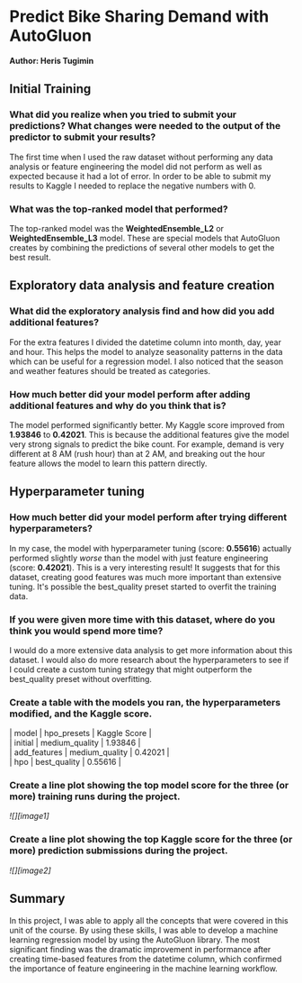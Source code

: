 # **Predict Bike Sharing Demand with AutoGluon**

**Author: Heris Tugimin**

## **Initial Training**

### **What did you realize when you tried to submit your predictions? What changes were needed to the output of the predictor to submit your results?**

The first time when I used the raw dataset without performing any data analysis or feature engineering the model did not perform as well as expected because it had a lot of error. In order to be able to submit my results to Kaggle I needed to replace the negative numbers with 0\.

### **What was the top-ranked model that performed?**

The top-ranked model was the **WeightedEnsemble\_L2** or **WeightedEnsemble\_L3** model. These are special models that AutoGluon creates by combining the predictions of several other models to get the best result.

## **Exploratory data analysis and feature creation**

### **What did the exploratory analysis find and how did you add additional features?**

For the extra features I divided the datetime column into month, day, year and hour. This helps the model to analyze seasonality patterns in the data which can be useful for a regression model. I also noticed that the season and weather features should be treated as categories.

### **How much better did your model perform after adding additional features and why do you think that is?**

The model performed significantly better. My Kaggle score improved from **1.93846** to **0.42021**. This is because the additional features give the model very strong signals to predict the bike count. For example, demand is very different at 8 AM (rush hour) than at 2 AM, and breaking out the hour feature allows the model to learn this pattern directly.

## **Hyperparameter tuning**

### **How much better did your model perform after trying different hyperparameters?**

In my case, the model with hyperparameter tuning (score: **0.55616**) actually performed slightly *worse* than the model with just feature engineering (score: **0.42021**). This is a very interesting result\! It suggests that for this dataset, creating good features was much more important than extensive tuning. It's possible the best\_quality preset started to overfit the training data.

### **If you were given more time with this dataset, where do you think you would spend more time?**

I would do a more extensive data analysis to get more information about this dataset. I would also do more research about the hyperparameters to see if I could create a custom tuning strategy that might outperform the best\_quality preset without overfitting.

### **Create a table with the models you ran, the hyperparameters modified, and the Kaggle score.**

| model | hpo\_presets | Kaggle Score |  
| initial | medium\_quality | 1.93846 |  
| add\_features | medium\_quality | 0.42021 |  
| hpo | best\_quality | 0.55616 |

### **Create a line plot showing the top model score for the three (or more) training runs during the project.**

*![][image1]*

### **Create a line plot showing the top Kaggle score for the three (or more) prediction submissions during the project.**

*![][image2]*

## **Summary**

In this project, I was able to apply all the concepts that were covered in this unit of the course. By using these skills, I was able to develop a machine learning regression model by using the AutoGluon library. The most significant finding was the dramatic improvement in performance after creating time-based features from the datetime column, which confirmed the importance of feature engineering in the machine learning workflow.
